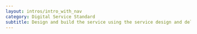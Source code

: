 ```yaml
---
layout: intros/intro_with_nav
category: Digital Service Standard
subtitle: Design and build the service using the service design and delivery process, taking an agile and user-centred approach.
---
```

